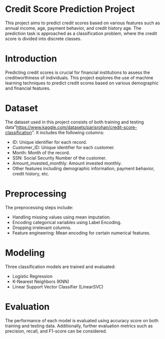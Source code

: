 # Credit Score Prediction Project
This project aims to predict credit scores based on various features such as annual income, age, payment behavior, and credit history age. The prediction task is approached as a classification problem, where the credit score is divided into discrete classes.

# Introduction
Predicting credit scores is crucial for financial institutions to assess the creditworthiness of individuals. This project explores the use of machine learning techniques to predict credit scores based on various demographic and financial features.

# Dataset
The dataset used in this project consists of both training and testing data"https://www.kaggle.com/datasets/parisrohan/credit-score-classification". It includes the following columns:
- ID: Unique identifier for each record.
- Customer_ID: Unique identifier for each customer.
- Month: Month of the record.
- SSN: Social Security Number of the customer.
- Amount_invested_monthly: Amount invested monthly.
- Other features including demographic information, payment behavior, credit history, etc.

# Preprocessing
The preprocessing steps include:
- Handling missing values using mean imputation.
- Encoding categorical variables using Label Encoding.
- Dropping irrelevant columns.
- Feature engineering: Mean encoding for certain numerical features.

# Modeling
Three classification models are trained and evaluated:
- Logistic Regression
- K-Nearest Neighbors (KNN)
- Linear Support Vector Classifier (LinearSVC)

# Evaluation
The performance of each model is evaluated using accuracy score on both training and testing data. Additionally, further evaluation metrics such as precision, recall, and F1-score can be considered.

